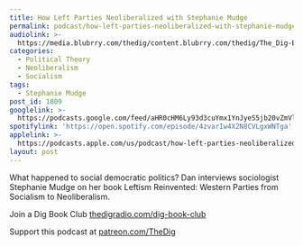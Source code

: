 ```yaml
---
title: How Left Parties Neoliberalized with Stephanie Mudge
permalink: podcast/how-left-parties-neoliberalized-with-stephanie-mudge/
audiolink: >-
  https://media.blubrry.com/thedig/content.blubrry.com/thedig/The_Dig-EP_284-Mudge.mp3
categories:
  - Political Theory
  - Neoliberalism
  - Socialism
tags:
  - Stephanie Mudge
post_id: 1809
googlelink: >-
  https://podcasts.google.com/feed/aHR0cHM6Ly93d3cuYmx1YnJyeS5jb20vZmVlZHMvdGhlZGlnLnhtbA/episode/aHR0cHM6Ly93d3cudGhlZGlncmFkaW8uY29tLz9wPTE4MDk?sa=X&ved=0CAUQkfYCahcKEwi44f7r1b-AAxUAAAAAHQAAAAAQNg
spotifylink: 'https://open.spotify.com/episode/4zvarIw4X2N8CVLgxWNTga'
applelink: >-
  https://podcasts.apple.com/us/podcast/how-left-parties-neoliberalized-with-stephanie-mudge/id1043245989?i=1000502112519
layout: post
---
```


What happened to social democratic politics? Dan interviews sociologist Stephanie Mudge on her book
Leftism Reinvented: Western Parties from Socialism to Neoliberalism.

Join a Dig Book Club
[thedigradio.com/dig-book-club](https://thedigradio.com/dig-book-club)

Support this podcast at
[patreon.com/TheDig](https://patreon.com/TheDig)
